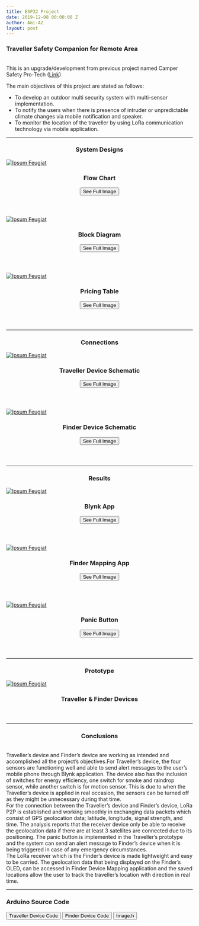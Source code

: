 ```yaml
---
title: ESP32 Project
date: 2019-12-08 00:00:00 Z
author: Ami-AZ
layout: post
---
```


<h3>Traveller Safety Companion for Remote Area</h3>

<br> This is an upgrade/development from previous project named Camper Safety Pro-Tech (<a href="https://ami-az.github.io/2019/12/10/arduinoproject.html"><u>Link</u></a>)

The main objectives of this project are stated as follows:
- To develop an outdoor multi security system with multi-sensor implementation.
- To notify the users when there is presence of intruder or unpredictable climate changes via mobile notification and speaker.
- To monitor the location of the traveller by using LoRa communication technology via mobile application.
<hr />

<style>
    img{
        max-width: 100%;
        max-height: 100%;
        display: block; /* remove extra space below image */
    }
    .box{
        width: 250px;        
        height: 300px;
</style>

<h3 align="center">System Designs</h3>
<div class="row">
<div class="4u 12u$(mobile)">
      <div class="item">
        <a href="#" class="image fit"><img src="{{ 'assets/images/esp32project/systemdesign2.png' style="width:200px;height:250px;" | relative_url }}" alt="Ipsum Feugiat" /></a>
        <header>
          <h3>Flow Chart</h3>
          <button class="btn btn-success" onclick=" window.open('https://ami-az.github.io/assets/images/esp32project/systemdesign2.png','_blank')">See Full Image</button>
        </header>       
  </div>
</div>
      
  <div class="4u 12u$(mobile)">
      <div class="item">
        <a href="#" class="image fit"><img src="{{ 'assets/images/esp32project/travellerblockdiagram.png' style="width:200px;height:250px;" | relative_url }}" alt="Ipsum Feugiat" /></a>
        <header>
          <h3>Block Diagram</h3>
          <button class="btn btn-success" onclick=" window.open('https://ami-az.github.io/assets/images/travellerblockdiagram.png','_blank')">See Full Image</button>
        </header>
  </div>
</div>
<div class="4u 12u$(mobile)">
      <div class="item">
        <a href="#" class="image fit"><img src="{{ 'assets/images/esp32project/pricetable2.png' | relative_url }}" alt="Ipsum Feugiat" /></a>
        <header>
          <h3>Pricing Table</h3>
          <button class="btn btn-success" onclick=" window.open('https://ami-az.github.io/assets/images/esp32project/pricetable2.png','_blank')">See Full Image</button>
        </header>
  </div>
</div>  
</div> 
<hr />

  <h3 align="center">Connections</h3>
<div class="row">    
 <div class="4u 12u$(mobile)">
      <div class="item">
        <a href="#" class="image fit"><img src="{{ 'assets/images/esp32project/travellerschematic.png' | relative_url }}" alt="Ipsum Feugiat" /></a>
        <header>
          <h3>Traveller Device Schematic</h3>
          <button class="btn btn-success" onclick=" window.open('https://ami-az.github.io/assets/images/esp32project/travellerschematic.png','_blank')">See Full Image</button>
        </header>
  </div>
</div>
   
  <div class="4u 12u$(mobile)">
      <div class="item">
        <a href="#" class="image fit"><img src="{{ 'assets/images/esp32project/finderschematic.png' | relative_url }}" alt="Ipsum Feugiat" /></a>
        <header>
          <h3>Finder Device Schematic</h3>
          <button class="btn btn-success" onclick=" window.open('https://ami-az.github.io/assets/images/esp32project/finderschematic.png','_blank')">See Full Image</button>
        </header>
  </div>
</div>
</div>
  
<hr />
<h3 align="center">Results</h3>

<div class="row">
<div class="4u 12u$(mobile)">
      <div class="item">
        <a href="#" class="image fit"><img src="{{ 'assets/images/esp32project/blynktraveller.png' | relative_url }}" alt="Ipsum Feugiat" /></a>
        <header>
          <h3>Blynk App</h3>
          <button class="btn btn-success" onclick=" window.open('https://ami-az.github.io/assets/images/esp32project/blynktraveller.png','_blank')">See Full Image</button>
        </header>       
  </div>
</div>
      
  <div class="4u 12u$(mobile)">
      <div class="item">
        <a href="#" class="image fit"><img src="{{ 'assets/images/esp32project/mappingfinder.png' | relative_url }}" alt="Ipsum Feugiat" /></a>
        <header>
          <h3>Finder Mapping App</h3>
          <button class="btn btn-success" onclick=" window.open('https://ami-az.github.io/assets/images/esp32project/mappingfinder.png','_blank')">See Full Image</button>
        </header>
  </div>
</div>
      
 <div class="4u 12u$(mobile)">
      <div class="item">
        <a href="#" class="image fit"><img src="{{ 'assets/images/esp32project/panicbutton.png' | relative_url }}" alt="Ipsum Feugiat" /></a>
        <header>
          <h3>Panic Button</h3>
          <button class="btn btn-success" onclick=" window.open('https://ami-az.github.io/assets/images/esp32project/panicbutton.png','_blank')">See Full Image</button>
        </header>
  </div>
</div>
       </div>
       
<hr  />
<h3 align="center">Prototype</h3>

<div class="row">
<div class="4u 12u$(mobile)">
      <div class="item">
        <a href="#" class="image fit"><img src="{{ 'assets/images/esp32project/sizedimension.png' | relative_url }}" alt="Ipsum Feugiat" /></a>
        <header>
          <h3>Traveller & Finder Devices</h3>
        </header>
  </div>
</div>
    </div>
    
   <hr />
  <h3 align="center">Conclusions</h3>
  
<br><ensp>Traveller’s device and Finder’s device are working as intended and accomplished all the project’s objectives.For Traveller’s device, the four sensors are functioning well and able to send alert messages to the user’s mobile phone through Blynk application. The device also has the inclusion of switches for energy efficiency, one switch for smoke and raindrop sensor, while another switch is for motion sensor. This is due to when the Traveller’s device is applied in real occasion, the sensors can be turned off as they might be unnecessary during that time.
<br><ensp>For the connection between the Traveller’s device and Finder’s device, LoRa P2P is established and working smoothly in exchanging data packets which consist of GPS geolocation data; latitude, longitude, signal strength, and time. The analysis reports that the receiver device only be able to receive the geolocation data if there are at least 3 satellites are connected due to its positioning. The panic button is implemented in the Traveller’s prototype and the system can send an alert message to Finder’s device when it is being triggered in case of any emergency circumstances.
<br><ensp>The LoRa receiver which is the Finder’s device is made lightweight and easy to be carried. The geolocation data that being displayed on the Finder’s OLED, can be accessed in Finder Device Mapping application and the saved locations allow the user to track the traveller’s location with direction in real time.

<hr />
<h3>Arduino Source Code </h3>

<button class="btn btn-success" onclick=" window.open('https://raw.githubusercontent.com/ami-az/Arduino-Project-Codes/master/TravellerDeviceIno.md','_blank')">Traveller Device Code</button>
<button class="btn btn-success" onclick=" window.open('https://raw.githubusercontent.com/ami-az/Arduino-Project-Codes/master/FinderDeviceIno.md','_blank')">Finder Device Code</button>
<button class="btn btn-success" onclick=" window.open('https://raw.githubusercontent.com/ami-az/Arduino-Project-Codes/master/images.h','_blank')">Image.h</button>
